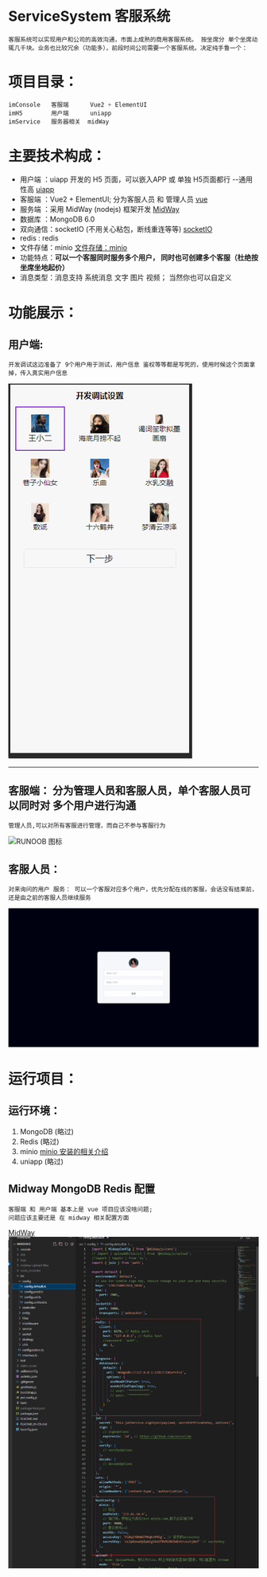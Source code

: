 # ServiceSystem 客服系统
    客服系统可以实现用户和公司的高效沟通，市面上成熟的商用客服系统。 按坐席分 单个坐席动辄几千块。业务也比较冗余（功能多），前段时间公司需要一个客服系统。决定纯手鲁一个：

# 项目目录：
```javascript
imConsole   客服端      Vue2 + ElementUI
imH5        用户端      uniapp
imService   服务器相关  midWay
``` 

# 主要技术构成：
  * 用户端 ：uiapp 开发的 H5 页面，可以嵌入APP 或 单独 H5页面都行 --通用性高 [uiapp](https://uniapp.dcloud.net.cn/)  
  * 客服端 ：Vue2 + ElementUI; 分为客服人员 和 管理人员 [vue](https://cn.vuejs.org/guide/introduction.html)  
  * 服务端 ：采用 MidWay (nodejs) 框架开发 [MidWay](https://midwayjs.org/docs/quickstart)
  * 数据库 ：MongoDB 6.0  
  * 双向通信：socketIO (不用关心粘包，断线重连等等) [socketIO](https://socket.io/zh-CN/docs/v4/)
  * redis : redis
  * 文件存储：minio  [文件存储：minio](https://www.minio.org.cn/?bd_vid=11388473290616382141)
  * 功能特点：**可以一个客服同时服务多个用户， 同时也可创建多个客服（杜绝按坐席坐地起价）**
  * 消息类型：消息支持 系统消息 文字 图片 视频； 当然你也可以自定义
  

# 功能展示：
## 用户端: 
    开发调试这边准备了 9个用户用于测试，用户信息 鉴权等等都是写死的，使用时候这个页面拿掉，传入真实用户信息
![RUNOOB 图标](https://github.com/RobotJohns/Assets/blob/main/client_1.gif?raw=true)
_________________


## 客服端： 分为管理人员和客服人员，单个客服人员可以同时对 多个用户进行沟通
    管理人员,可以对所有客服进行管理，而自己不参与客服行为
![RUNOOB 图标](https://github.com/RobotJohns/Assets/blob/main/service1.gif?raw=true)
## 客服人员：
    对来询问的用户 服务： 可以一个客服对应多个用户，优先分配在线的客服，会话没有结束前，还是由之前的客服人员继续服务
![RUNOOB 图标](https://github.com/RobotJohns/Assets/blob/main/service2.gif?raw=true)



# 运行项目：

## 运行环境：
1. MongoDB  (略过)        
2. Redis    (略过)
3. minio  [minio 安装的相关介绍](https://blog.csdn.net/nicepainkiller/article/details/131984051?ops_request_misc=%257B%2522request%255Fid%2522%253A%2522170375554216800186595106%2522%252C%2522scm%2522%253A%252220140713.130102334.pc%255Fblog.%2522%257D&request_id=170375554216800186595106&biz_id=0&utm_medium=distribute.pc_search_result.none-task-blog-2~blog~first_rank_ecpm_v1~rank_v31_ecpm-1-131984051-null-null.nonecase&utm_term=minio&spm=1018.2226.3001.4450)
4. uniapp  (略过)
 
## Midway MongoDB Redis 配置
    客服端 和 用户端 基本上是 vue 项目应该没啥问题;
    问题应该主要还是 在 midway 相关配置方面
[MidWay](https://midwayjs.org/docs/extensions/redis)
![RUNOOB 图标](https://github.com/RobotJohns/Assets/blob/main/%E5%BE%AE%E4%BF%A1%E5%9B%BE%E7%89%87_20231228173700.png?raw=true)

